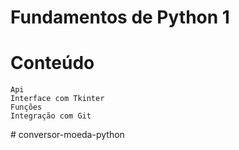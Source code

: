 # Fundamentos de Python 1

# Conteúdo

    Api
    Interface com Tkinter
    Funções
    Integração com Git
#   c o n v e r s o r - m o e d a - p y t h o n 
 
 